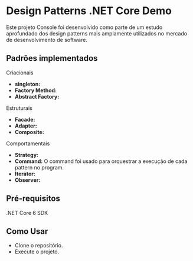 # Design Patterns .NET Core Demo
Este projeto Console foi desenvolvido como parte de um estudo aprofundado dos design patterns mais amplamente utilizados no mercado de desenvolvimento de software.

## Padrões implementados

Criacionais
- **singleton:**
- **Factory Method:**
- **Abstract Factory:**

Estruturais
- **Facade:**
- **Adapter:**
- **Composite:**

Comportamentais
- **Strategy:**
- **Command:** O command foi usado para orquestrar a execução de cada pattern no program.
- **Iterator:**
- **Observer:**

## Pré-requisitos
.NET Core 6 SDK

## Como Usar
* Clone o repositório.
* Execute o projeto.
